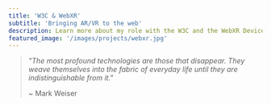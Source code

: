 ```yaml
---
title: 'W3C & WebXR'
subtitle: 'Bringing AR/VR to the web'
description: Learn more about my role with the W3C and the WebXR Device API
featured_image: '/images/projects/webxr.jpg'
---
```

> *"The most profound technologies are those that disappear. They weave themselves into the fabric of everyday life until they are indistinguishable from it."*
>
> ~ Mark Weiser